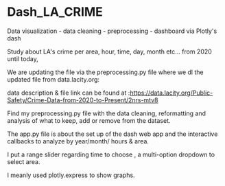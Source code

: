 # Dash_LA_CRIME
Data visualization - data cleaning - preprocessing - dashboard via Plotly's dash

Study about LA's crime per area, hour, time, day, month etc... from 2020 until today,

We are updating the file via the preprocessing.py file where we dl the updated file from data.lacity.org:

data description & file link can be found at :https://data.lacity.org/Public-Safety/Crime-Data-from-2020-to-Present/2nrs-mtv8

Find my preprocessing.py file with the data cleaning, reformatting and analysis of what to keep, add or remove from the dataset.

The app.py file is about the set up of the dash web app and the interactive callbacks to analyze by year/month/ hours & area.

I put a range slider regarding time to choose , a multi-option dropdown to select area.

I meanly used plotly.express to show graphs.



